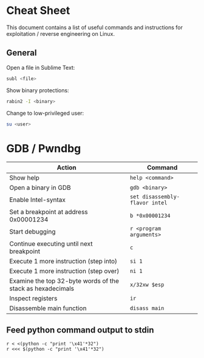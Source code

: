 # Cheat Sheet
This document contains a list of useful commands and instructions for exploitation / reverse engineering on Linux.

## General
Open a file in Sublime Text:
```bash
subl <file>
```
Show binary protections:
```bash
rabin2 -I <binary>
```
Change to low-privileged user:
```bash
su <user>
```

# GDB / Pwndbg
| Action | Command |
| ------ | ------- |
| Show help | ```help <command>``` |
| Open a binary in GDB | ```gdb <binary>``` |
| Enable Intel-syntax | ```set disassembly-flavor intel```|
| Set a breakpoint at address 0x00001234 | ```b *0x00001234 ```|
| Start debugging | ``` r <program arguments> ```|
| Continue executing until next breakpoint| ```c``` |
| Execute 1 more instruction (step into)| ```si 1``` |
| Execute 1 more instruction (step over)| ```ni 1``` |
| Examine the top 32-byte words of the stack as hexadecimals | ```x/32xw $esp``` |
| Inspect registers | ```ir``` |
| Disassemble main function | ```disass main``` |

## Feed python command output to stdin
```
r < <(python -c "print '\x41'*32")
r <<< $(python -c "print '\x41'*32")
```
